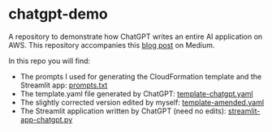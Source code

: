 # chatgpt-demo
A repository to demonstrate how ChatGPT writes an entire AI application on AWS. This repository accompanies this [blog post](https://heiko-hotz.medium.com/i-used-chatgpt-to-create-an-entire-ai-application-on-aws-5b90e34c3d50) on Medium.

In this repo you will find:
- The prompts I used for generating the CloudFormation template and the Streamlit app: [prompts.txt](prompts.txt)
- The template.yaml file generated by ChatGPT: [template-chatgpt.yaml](template-chatgpt.yaml)
- The slightly corrected version edited by myself: [template-amended.yaml](template-amended.yaml)
- The Streamlit application written by ChatGPT (need no edits): [streamlit-app-chatgpt.py](streamlit-app-chatgpt.py)

